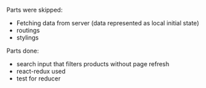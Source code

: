 Parts were skipped:
- Fetching data from server (data represented as local initial state)
- routings
- stylings

Parts done:
- search input that filters products without page refresh
- react-redux used
- test for reducer
